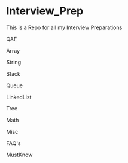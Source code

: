 # Interview_Prep

This is a Repo for all my Interview Preparations


QAE

Array

String

Stack

Queue

LinkedList

Tree

Math

Misc

FAQ's

MustKnow
